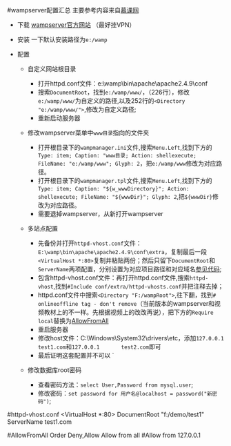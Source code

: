 #wampserver配置汇总
主要参考内容来自[慕课网](http://www.imooc.com/learn/54)

* 下载
[wampserver官方网站](http://www.wampserver.com/) （最好挂VPN）

* 安装
一下默认安装路径为`e:/wamp`
* 配置
    - 自定义网站根目录
        + 打开httpd.conf文件：e:\wamp\bin\apache\apache2.4.9\conf
        + 搜索`DocumentRoot`，找到`e:/wamp/www/`，（226行），修改`e:/wamp/www/`为自定义的路径,以及252行的`<Directory "e:/wamp/www/">`,修改为自定义路径;
        + 重新启动服务器
    - 修改wampserver菜单中`www目录`指向的文件夹
        + 打开根目录下的`wampmanager.ini`文件,搜索`Menu.Left`,找到下方的`Type: item; Caption: "www目录; Action: shellexecute; FileName: "e:/wamp/www"; Glyph: 2`，把`e:/wamp/www`修改为对应路径。
        + 打开根目录下的`wampmanager.tpl`文件,搜索`Menu.Left`,找到下方的`Type: item; Caption: "${w_wwwDirectory}"; Action: shellexecute; FileName: "${wwwDir}"; Glyph: 2`,把`${wwwDir}`修改为对应路径。
        + 需要退掉wampserver，从新打开wampserver

    - 多站点配置
        + 先备份并打开`httpd-vhost.conf`文件：`E:\wamp\bin\apache\apache2.4.9\conf\extra`，复制最后一段`<VirtualHost *:80>`复制并粘贴两份；然后只留下`DocumentRoot`和`ServerName`两项配置，分别设置为对应项目路径和对应域名[参见代码](#httpd-vhostconf);
        + 包含httpd-vhost.conf文件：再打开httpd.conf文件,搜索`httpd-vhost`,找到`#Include conf/extra/httpd-vhosts.conf`并把注释去掉；
        + httpd.conf文件中搜索`<Directory "F:/wampRoot">`,往下翻，找到`#   onlineoffline tag - don't remove`（当前版本的wampserver和视频教材上的不一样。先根据视频上的改改再说），把下方的`Require local`替换为[AllowFromAll](#allowfromall)
        + 重启服务器
        + 修改host文件：C:\Windows\System32\drivers\etc，添加`127.0.0.1     test1.com`和`127.0.0.1       test2.com`即可
        + 最后证明这套配置并不可以
`
    - 修改数据库root密码
        + 查看密码方法：`select User,Password from mysql.user`;
        + 修改密码：`set password for 用户名@localhost = password("新密码")`;

#httpd-vhost.conf
    <VirtualHost *:80>
        DocumentRoot "f:/demo/test1"
        ServerName test1.com
    </VirtualHost>

#AllowFromAll
    Order Deny,Allow
    Allow from all
    #Allow from 127.0.0.1